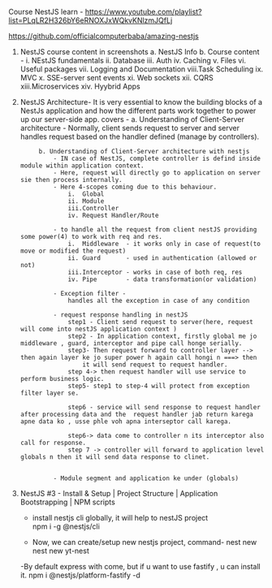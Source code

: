 Course NestJS learn - https://www.youtube.com/playlist?list=PLqLR2H326bY6eRNOXJxWQkvKNlzmJQfLj

https://github.com/officialcomputerbaba/amazing-nestjs


1. NestJS course content in screenshots
    a. NestJS Info
    b. Course content - 
        i.   NEstJS fundamentals
        ii.  Database
        iii. Auth
        iv.  Caching 
        v.   Files
        vi.  Useful packages
        vii. Logging and Documentation
        viii.Task Scheduling
        ix.  MVC
        x.   SSE-server sent events
        xi.  Web sockets
        xii. CQRS
        xiii.Microservices
        xiv. Hyybrid Apps

2. NestJS Architecture-
                It is very essential to know the building blocks of a NestJs application and how the different parts work together to power up our server-side app. 
        covers - 
            a. Understanding of Client-Server architecture
                - Normally, client sends request to server and server handles request based on the handler defined (manage by controllers).
            
            b. Understanding of Client-Server architecture with nestjs
                - IN case of NestJS, complete controller is defind inside module within application context.
                - Here, request will directly go to application on server sie then process internally.
                - Here 4-scopes coming due to this behaviour.
                    i.  Global
                    ii. Module
                    iii.Controller
                    iv. Request Handler/Route

                - to handle all the request from client nestJS providing some power(4) to work with req and res.
                    i.  Middleware  - it works only in case of request(to move or modified the request)
                    ii. Guard       - used in authentication (allowed or not)
                    iii.Interceptor - works in case of both req, res
                    iv. Pipe        - data transformation(or validation)

                - Exception filter -
                    handles all the exception in case of any condition
                
                - request response handling in nestJS
                    step1 - Client send request to server(here, request will come into nestJS application context )
                    step2 - In application context, firstly global me jo middleware , guard, interceptor and pipe call honge serially.
                    step3- Then request forward to controller layer --> then again layer ke jo super power h again call hongi n ===> then 
                        it will send request to request handler.
                    step 4-> then request handler will use service to perform business logic.
                    step5- step1 to step-4 will protect from exception filter layer se.       

                    step6 - service will send response to request handler after processing data and the  request handler jab return karega apne data ko , usse phle voh apna interseptor call karega.

                    step6-> data come to controller n its interceptor also call for response.
                    step 7 -> controller will forward to application level globals n then it will send data response to clinet.
                

                - Module segment and application ke under (globals)



3. NestJS #3 - Install & Setup | Project Structure | Application Bootstrapping | NPM scripts 
    - install nestjs cli globally, it will help to nestJS project    
        npm i -g @nestjs/cli

    - Now, we can create/setup new nestjs project, command-
        nest new <project-name>
        nest new yt-nest

    -By default express with come, but if u want to use fastify , u can install it.
        npm i @nestjs/platform-fastify -d